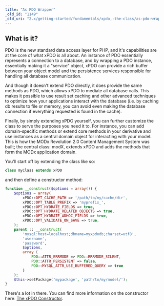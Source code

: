 ```yaml
---
title: "As PDO Wrapper"
_old_id: "1149"
_old_uri: "2.x/getting-started/fundamentals/xpdo,-the-class/as-pdo-wrapper"
---
```


## What is it?

PDO is the new standard data access layer for PHP, and it's capabilities are at the core of what xPDO is all about. An instance of PDO essentially represents a connection to a database, and by wrapping a PDO instance, essentially making it a "service" object, xPDO can provide a rich buffer between your object model and the persistence services responsible for handling all database communication.

And though it doesn't extend PDO directly, it does provide the same methods as PDO, which allows xPDO to mediate all database calls. This makes it possible to use result set caching and other advanced techniques to optimize how your applications interact with the database (i.e. by caching db results to file or memory, you can avoid even making the database connection if everything requested is found in the cache).

Finally, by simply extending xPDO yourself, you can further customize the class to serve the purposes you need it to. For instance, you can add domain-specific methods or extend core methods in your derivative and use instances as a central domain object for interacting with your model. This is how the MODx Revolution 2.0 Content Management System was built; the central class: modX, extends xPDO and adds the methods that form the MODx application domain.

You'll start off by extending the class like so:

``` php 
class myClass extends xPDO
```

and then define a constructor method:

``` php 
function __construct($options = array()) {
    $options = array(
        xPDO::OPT_CACHE_PATH => '/path/to/my/cache/dir',
        xPDO::OPT_TABLE_PREFIX => 'myprefix_',
        xPDO::OPT_HYDRATE_FIELDS => true,
        xPDO::OPT_HYDRATE_RELATED_OBJECTS => true,
        xPDO::OPT_HYDRATE_ADHOC_FIELDS => true,
        xPDO::OPT_VALIDATE_ON_SAVE => true,
    );
    parent :: __construct(
        'mysql:host=localhost;dbname=myxpdodb;charset=utf8',
        'username',
        'password',
        $options,
        array (
            PDO::ATTR_ERRMODE => PDO::ERRMODE_SILENT,
            PDO::ATTR_PERSISTENT => false,
            PDO::MYSQL_ATTR_USE_BUFFERED_QUERY => true
        )
    );
    $this->setPackage('mypackage', 'path/to/my/model/');
}
```

There's a lot in there. You can find more information on the constructor here: [The xPDO Constructor](/xpdo/2.x/getting-started/fundamentals/xpdo,-the-class/the-xpdo-constructor "The xPDO Constructor").